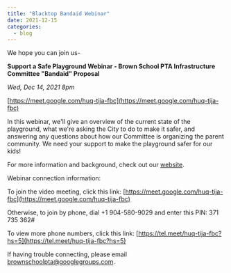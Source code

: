 ```yaml
---
title: "Blacktop Bandaid Webinar"
date: 2021-12-15
categories:
  - blog
---
```


We hope you can join us-

**Support a Safe Playground Webinar - Brown School PTA Infrastructure Committee "Bandaid" Proposal**

*Wed, Dec 14, 2021 8pm*

[https://meet.google.com/huq-tija-fbc](https://meet.google.com/huq-tija-fbc)

 In this webinar, we'll give an overview of the current state of the playground, what we're asking the City to do to make it safer, and answering any questions about how our Committee is organizing the parent community. We need your support to make the playground safer for our kids!

For more information and background, check out our [website](https://brownschoolbandaid.github.io/).

Webinar connection information:

To join the video meeting, click this link: [https://meet.google.com/huq-tija-fbc](https://meet.google.com/huq-tija-fbc)


Otherwise, to join by phone, dial +1 904-580-9029 and enter this PIN: 371 735 362#

To view more phone numbers, click this link: [https://tel.meet/huq-tija-fbc?hs=5](https://tel.meet/huq-tija-fbc?hs=5)

If having trouble connecting, please email [brownschoolpta@googlegroups.com](mailto:brownschoolpta@googlegroups.com).

